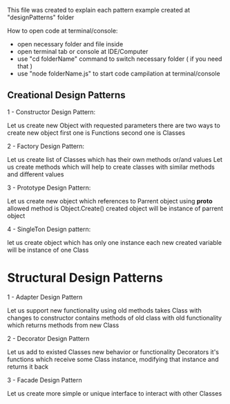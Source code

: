 This file was created to explain each pattern example created at "designPatterns" folder

How to open code at terminal/console:

- open necessary folder and file inside
- open terminal tab or console at IDE/Computer
- use "cd folderName" command to switch necessary folder ( if you need that )
- use "node folderName.js" to start code campilation at terminal/console

## Creational Design Patterns

1 - Constructor Design Pattern:

Let us create new Object with requested parameters
there are two ways to create new object
first one is Functions
second one is Classes

2 - Factory Design Pattern:

Let us create list of Classes which has their own methods or/and values
Let us create methods which will help to create classes with similar methods and different values

3 - Prototype Design Pattern:

Let us create new object which references to Parrent object using **proto**
allowed method is Object.Create()
created object will be instance of parrent object

4 - SingleTon Design pattern:

let us create object which has only one instance 
each new created variable will be instance of one Class

# Structural Design Patterns 

1 - Adapter Design Pattern

Let us support new functionality using old methods 
takes Class with changes to constructor 
contains methods of old class with old functionality which returns methods from new Class  

2 - Decorator Design Pattern 

Let us add to existed Classes new behavior or functionality
Decorators it's functions which receive some Class instance, modifying that instance and returns it back 

3 - Facade Design Pattern

Let us create more simple or unique interface to interact with other Classes